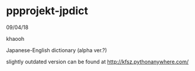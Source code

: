 # ppprojekt-jpdict

09/04/18

khaooh

Japanese-English dictionary (alpha ver.?)

slightly outdated version can be found at http://kfsz.pythonanywhere.com/

